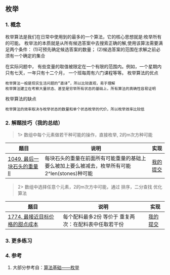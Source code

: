 ## 枚举

### 1. 概念
枚举算法是我们在日常中使用到的最多的一个算法，它的核心思想就是:枚举所有的可能。
枚举法的本质就是从所有候选答案中去搜索正确的解,使用该算法需要满足两个条件：
(1)可预先确定候选答案的数量；
(2)候选答案的范围在求解之前必须有一个确定的集合

在实际问题中， 有些变量的取值被限定在一个有限的范围内。例如，一个星期内只有七天，一年只有十二个月， 一个班每周有六门课程等等。
枚举算法的优点

    枚举算法一般是现实生活问题的“直译”，所以比较直观，易于理解
    枚举算法建立在考察大量状态、甚至是穷举所有状态的基础上，所有算法的真确性容易证明

枚举算法的缺点 

    枚举算法的效率取决与枚举状态的数量和单个状态枚举的代价，所以枚举效率比较低

### 2. 解题技巧（我的总结）

> 1> 数组中每个元素做若干种可能的操作，直接枚举, 2的m次方种可能
> 
| 题目                                                                            | 说明                                                    | 实现                                                                            |
|-------------------------------------------------------------------------------|-------------------------------------------------------|-------------------------------------------------------------------------------|
| [1049. 最后一块石头的重量 II](https://leetcode.cn/problems/last-stone-weight-ii/description/) | 每块石头的重量在前面所有可能重量的基础上要么被加上要么被减去，枚举所有可能2^len(stones)种可能 | [我的提交](https://leetcode.cn/problems/last-stone-weight-ii/submissions/477223198/) |


> 2> 数组中选择任意个元素，2的m次方中可能，通过 排序，二分查找 优化算法
>
| 题目                                                                        | 说明                           | 实现                                                                            |
|---------------------------------------------------------------------------|------------------------------|-------------------------------------------------------------------------------|
| [1774. 最接近目标价格的甜点成本](https://leetcode.cn/problems/closest-dessert-cost/description/) | 每个配料最多2份 等价于 重复两次：在配料表中任取若干份 | [我的提交](https://leetcode.cn/problems/closest-dessert-cost/submissions/478095922/) |



### 3. 更多练习


### 4. 参考
1. 大部分参考自：[算法基础——枚举](https://blog.csdn.net/weixin_45652283/article/details/131244459?utm_medium=distribute.pc_relevant.none-task-blog-2~default~baidujs_baidulandingword~default-1-131244459-blog-129442726.235^v38^pc_relevant_sort_base3&spm=1001.2101.3001.4242.2&utm_relevant_index=4) 